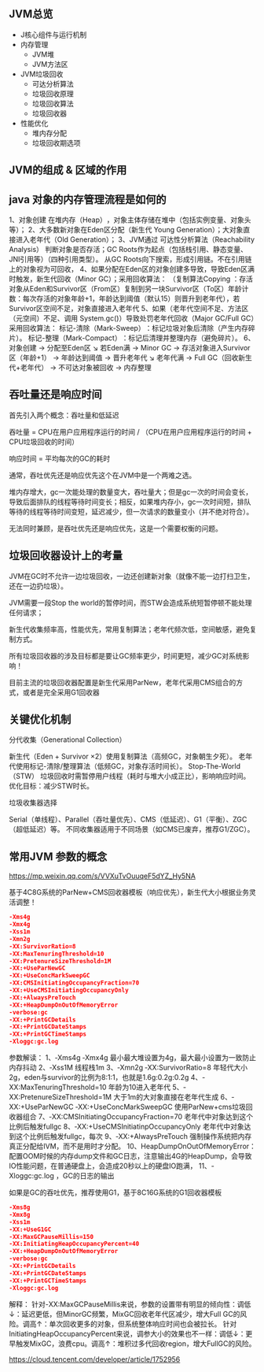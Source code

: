 ## JVM总览
* J核心组件与运行机制
* 内存管理
  * JVM堆
  * JVM方法区
* JVM垃圾回收
  * 可达分析算法
  * 垃圾回收原理
  * 垃圾回收算法
  * 垃圾回收器
* 性能优化
  * 堆内存分配
  * 垃圾回收期选项


## JVM的组成 & 区域的作用


## java 对象的内存管理流程是如何的
1、对象创建 在堆内存（Heap）‌，对象主体存储在堆中（包括实例变量、对象头等）；
2、大多数新对象在Eden区分配（新生代 Young Generation）；大对象‌直接进入老年代（Old Generation）；
3、JVM通过 ‌可达性分析算法（Reachability Analysis）‌ 判断对象是否存活；GC Roots作为起点（包括栈引用、静态变量、JNI引用等）（四种引用类型）。
从GC Roots向下搜索，形成引用链。‌不在引用链上的对象视为可回收，
4、如果分配在Eden区的对象创建多导致，导致Eden区满时触发，‌新生代回收（Minor GC）；采用回收算法：
   （复制算法Copying ：存活对象从Eden和Survivor区（From区）复制到另一块Survivor区（To区）年龄计数‌：每次存活的对象年龄+1，年龄达到阈值（默认15）则晋升到老年代），若Survivor区空间不足，对象直接进入老年代
5、如果（老年代空间不足、方法区（元空间）不足、调用 System.gc()）导致处罚老年代回收（Major GC/Full GC）采用回收算法：
标记-清除（Mark-Sweep）‌：标记垃圾对象后清除（产生内存碎片）。
‌标记-整理（Mark-Compact）‌：标记后清理并整理内存（避免碎片）。
6、对象创建 → 分配至Eden区
                ↘ 若Eden满 → Minor GC
                    → 存活对象进入Survivor区（年龄+1）
                    → 年龄达到阈值 → 晋升老年代
            ↘ 老年代满 → Full GC（回收新生代+老年代）
                    → 不可达对象被回收
                    → 内存整理


## 吞吐量还是响应时间
首先引入两个概念：吞吐量和低延迟

吞吐量 = CPU在用户应用程序运行的时间 / （CPU在用户应用程序运行的时间 + CPU垃圾回收的时间）

响应时间 = 平均每次的GC的耗时

通常，吞吐优先还是响应优先这个在JVM中是一个两难之选。

堆内存增大，gc一次能处理的数量变大，吞吐量大；但是gc一次的时间会变长，导致后面排队的线程等待时间变长；相反，如果堆内存小，gc一次时间短，排队等待的线程等待时间变短，延迟减少，但一次请求的数量变小（并不绝对符合）。

无法同时兼顾，是吞吐优先还是响应优先，这是一个需要权衡的问题。

## 垃圾回收器设计上的考量
JVM在GC时不允许一边垃圾回收，一边还创建新对象（就像不能一边打扫卫生，还在一边扔垃圾）。

JVM需要一段Stop the world的暂停时间，而STW会造成系统短暂停顿不能处理任何请求；

新生代收集频率高，性能优先，常用复制算法；老年代频次低，空间敏感，避免复制方式。

所有垃圾回收器的涉及目标都是要让GC频率更少，时间更短，减少GC对系统影响！


目前主流的垃圾回收器配置是新生代采用ParNew，老年代采用CMS组合的方式，或者是完全采用G1回收器


## ‌关键优化机制‌
‌分代收集（Generational Collection）‌

新生代（Eden + Survivor ×2）使用复制算法（高频GC，对象朝生夕死）。
老年代使用标记-清除/整理算法（低频GC，对象存活时间长）。
Stop-The-World（STW）‌
垃圾回收时需暂停用户线程（耗时与堆大小成正比），影响响应时间。优化目标：减少STW时长。

‌垃圾收集器选择‌

Serial（单线程）、Parallel（吞吐量优先）、CMS（低延迟）、G1（平衡）、ZGC（超低延迟）等。
不同收集器适用于不同场景（如CMS已废弃，推荐G1/ZGC）。


## 常用JVM 参数的概念
https://mp.weixin.qq.com/s/VVXuTvOuuqeF5dYZ_Hy5NA

基于4C8G系统的ParNew+CMS回收器模板（响应优先），新生代大小根据业务灵活调整！

```json
-Xms4g  
-Xmx4g
-Xss1m
-Xmn2g
-XX:SurvivorRatio=8  
-XX:MaxTenuringThreshold=10
‐XX:PretenureSizeThreshold=1M
‐XX:+UseParNewGC
-XX:+UseConcMarkSweepGC 
-XX:CMSInitiatingOccupancyFraction=70  
-XX:+UseCMSInitiatingOccupancyOnly  
-XX:+AlwaysPreTouch  
-XX:+HeapDumpOnOutOfMemoryError  
-verbose:gc  
-XX:+PrintGCDetails  
-XX:+PrintGCDateStamps  
-XX:+PrintGCTimeStamps  
-Xloggc:gc.log  
```
参数解读：
1、‐Xms4g ‐Xmx4g 最小最大堆设置为4g，最大最小设置为一致防止内存抖动
2、‐Xss1M 线程栈1m
3、‐Xmn2g ‐XX:SurvivorRatio=8 年轻代大小2g，eden与survivor的比例为8:1:1，也就是1.6g:0.2g:0.2g
4、-XX:MaxTenuringThreshold=10 年龄为10进入老年代 
5、‐XX:PretenureSizeThreshold=1M 大于1m的大对象直接在老年代生成
6、‐XX:+UseParNewGC ‐XX:+UseConcMarkSweepGC 使用ParNew+cms垃圾回收器组合
7、‐XX:CMSInitiatingOccupancyFraction=70 老年代中对象达到这个比例后触发fullgc
8、‐XX:+UseCMSInitiatinpOccupancyOnly  老年代中对象达到这个比例后触发fullgc，每次
9、‐XX:+AlwaysPreTouch 强制操作系统把内存真正分配给IVM，而不是用时才分配。
10、HeapDumpOnOutOfMemoryError：配置OOM时候的内存dump文件和GC日志，注意输出4G的HeapDump，会导致IO性能问题，在普通硬盘上，会造成20秒以上的硬盘IO跑满，
11、-Xloggc:gc.log ，GC的日志的输出


如果是GC的吞吐优先，推荐使用G1，基于8C16G系统的G1回收器模板
```json
-Xms8g  
-Xmx8g  
-Xss1m  
-XX:+UseG1GC  
-XX:MaxGCPauseMillis=150  
-XX:InitiatingHeapOccupancyPercent=40  
-XX:+HeapDumpOnOutOfMemoryError  
-verbose:gc  
-XX:+PrintGCDetails  
-XX:+PrintGCDateStamps  
-XX:+PrintGCTimeStamps  
-Xloggc:gc.log
```
解释：
针对-XX:MaxGCPauseMillis来说，参数的设置带有明显的倾向性：调低↓：延迟更低，但MinorGC频繁，MixGC回收老年代区减少，增大Full GC的风险。调高↑：单次回收更多的对象，但系统整体响应时间也会被拉长。
针对InitiatingHeapOccupancyPercent来说，调参大小的效果也不一样：调低↓：更早触发MixGC，浪费cpu。调高↑：堆积过多代回收region，增大FullGC的风险。



https://cloud.tencent.com/developer/article/1752956